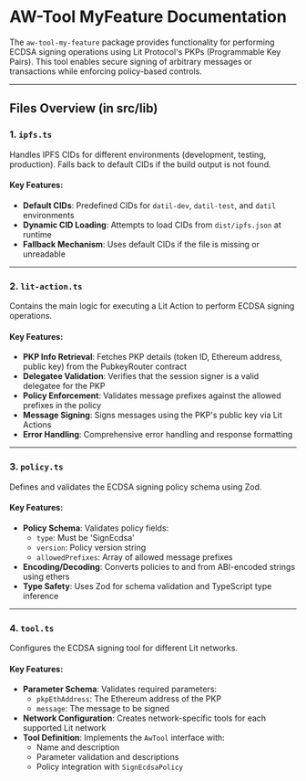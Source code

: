 # AW-Tool MyFeature Documentation

The `aw-tool-my-feature` package provides functionality for performing ECDSA signing operations using Lit Protocol's PKPs (Programmable Key Pairs). This tool enables secure signing of arbitrary messages or transactions while enforcing policy-based controls.

---

## Files Overview (in src/lib)

### 1. **`ipfs.ts`**
Handles IPFS CIDs for different environments (development, testing, production). Falls back to default CIDs if the build output is not found.

#### Key Features:
- **Default CIDs**: Predefined CIDs for `datil-dev`, `datil-test`, and `datil` environments
- **Dynamic CID Loading**: Attempts to load CIDs from `dist/ipfs.json` at runtime
- **Fallback Mechanism**: Uses default CIDs if the file is missing or unreadable

---

### 2. **`lit-action.ts`**
Contains the main logic for executing a Lit Action to perform ECDSA signing operations.

#### Key Features:
- **PKP Info Retrieval**: Fetches PKP details (token ID, Ethereum address, public key) from the PubkeyRouter contract
- **Delegatee Validation**: Verifies that the session signer is a valid delegatee for the PKP
- **Policy Enforcement**: Validates message prefixes against the allowed prefixes in the policy
- **Message Signing**: Signs messages using the PKP's public key via Lit Actions
- **Error Handling**: Comprehensive error handling and response formatting

---

### 3. **`policy.ts`**
Defines and validates the ECDSA signing policy schema using Zod.

#### Key Features:
- **Policy Schema**: Validates policy fields:
  - `type`: Must be 'SignEcdsa'
  - `version`: Policy version string
  - `allowedPrefixes`: Array of allowed message prefixes
- **Encoding/Decoding**: Converts policies to and from ABI-encoded strings using ethers
- **Type Safety**: Uses Zod for schema validation and TypeScript type inference

---

### 4. **`tool.ts`**
Configures the ECDSA signing tool for different Lit networks.

#### Key Features:
- **Parameter Schema**: Validates required parameters:
  - `pkpEthAddress`: The Ethereum address of the PKP
  - `message`: The message to be signed
- **Network Configuration**: Creates network-specific tools for each supported Lit network
- **Tool Definition**: Implements the `AwTool` interface with:
  - Name and description
  - Parameter validation and descriptions
  - Policy integration with `SignEcdsaPolicy`
